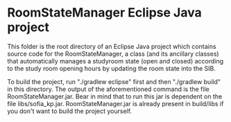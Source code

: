 # RoomStateManager Eclipse Java project

This folder is the root directory of an Eclipse Java project which contains source code for the RoomStateManager, a class 
(and its ancillary classes) that automatically manages a studyroom state (open and closed) according to the study room opening 
hours by updating the room state into the SIB.

To build the project, run "./gradlew eclipse" first and then "./gradlew build" in this directory. The output of the aforementioned command is the file 
RoomStateManager.jar. Bear in mind that to run this jar is dependent on the file libs/sofia_kp.jar. RoomStateManager.jar is 
already present in build/libs if you don't want to build the project yourself.
